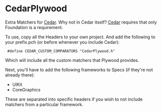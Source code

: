 CedarPlywood
=============

Extra Matchers for [Cedar][]. Why not in Cedar itself? [Cedar][] requires that only Foundation is a requirement.

To use, copy all the Headers to your own project. And add the following to your prefix.pch (or before whenever you include Cedar):

     #define CEDAR_CUSTOM_COMPARATORS "CedarPlywood.h"

Which will include all the custom matchers that Plywood provides.

Next, you'll have to add the following frameworks to Specs (if they're not already there):

* UIKit
* CoreGraphics

These are separated into specific headers if you wish to not include matchers from a particular framework.

[Cedar]: https://github.com/pivotal/cedar
